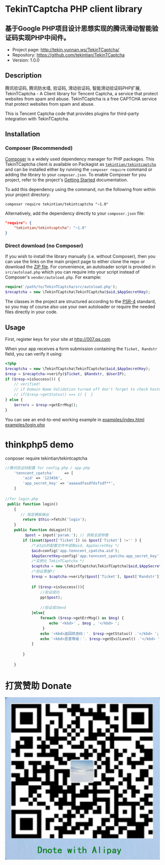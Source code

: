 # TekinTCaptcha PHP client library
## 基于Google PHP项目设计思想实现的腾讯滑动智能验证码实现PHP中间件。

* Project page: http://tekin.yunnan.ws/TekinTCaptcha/
* Repository: https://github.com/tekintian/TekinTCaptcha
* Version: 1.0.0

## Description
腾讯验证码, 腾讯防水墙, 验证码, 滑动验证码, 智能滑动验证码PHP扩展, TekinTCaptcha - A Client library for Tencent Captcha, a service that protect websites from spam and abuse.
TekinTCaptcha is a free CAPTCHA service that protect websites from spam and abuse.

This is Tencent Captcha code that provides plugins for third-party integration with TekinTCaptcha.



## Installation

### Composer (Recommended)

[Composer](https://getcomposer.org/) is a widely used dependency manager for PHP
packages. This TekinTCaptcha client is available on Packagist as
[`tekintian/tekintcaptcha`](https://packagist.org/packages/tekintian/tekintcaptcha) and can be
installed either by running the `composer require` command or adding the library
to your `composer.json`. To enable Composer for you project, refer to the
project's [Getting Started](https://getcomposer.org/doc/00-intro.md)
documentation.

To add this dependency using the command, run the following from within your
project directory:
```
composer require tekintian/tekintcaptcha "~1.0"
```

Alternatively, add the dependency directly to your `composer.json` file:
```json
"require": {
    "tekintian/tekintcaptcha": "~1.0"
}
```

### Direct download (no Composer)

If you wish to install the library manually (i.e. without Composer), then you
can use the links on the main project page to either clone the repo or download
the [ZIP file](https://github.com/tekintian/TekinTCaptcha/archive/master.zip). For
convenience, an autoloader script is provided in `src/autoload.php` which you
can require into your script instead of Composer's `vendor/autoload.php`. For
example:

```php
require('/path/to/TekinTCaptcha/src/autoload.php');
$recaptcha = new \TekinTCaptcha\TekinTCaptcha($aid,$AppSecretKey);
```

The classes in the project are structured according to the
[PSR-4](http://www.php-fig.org/psr/psr-4/) standard, so you may of course also
use your own autoloader or require the needed files directly in your code.


## Usage
First, register keys for your site at http://007.qq.com

When your app receives a form submission containing the `Ticket, Randstr`
field, you can verify it using:
```php
<?php
$recaptcha = new \TekinTCaptcha\TekinTCaptcha($aid,$AppSecretKey);
$resp = $recaptcha->verify($Ticket, $Randstr, $UserIP);
if ($resp->isSuccess()) {
    // verified!
    // if Domain Name Validation turned off don't forget to check hostname field
    // if($resp->getStatus() === 1) {  }
} else {
    $errors = $resp->getErrMsg();
}
```

You can see an end-to-end working example in
[examples/index.html](examples/index.html)
[examples/login.php](examples/login.php)

# thinkphp5 demo

conposer require tekintian/tekintcaptcha

```php
//腾讯验证码配置 for config.php / app.php
    'tenncent_cpatcha'     => [ 
        'aid' => '123456',
        'app_secret_key' => 'aaaaadfasdfdsfsdf**',
    ]

//for login.php
 public function login()
    {
       // 指定模板输出
        return $this->fetch('login');
    }
    public function doLogin(){
         $post = input('param.'); // 获取全部参数
        if (isset($post['Ticket']) && $post['Ticket'] !='' ) {
            /*从tp5的配置文件中读取aid, AppSecretKey */
            $aid=config('app.tenncent_cpatcha.aid');
            $AppSecretKey=config('app.tenncent_cpatcha.app_secret_key');
            /*实例化 TekinTCaptcha */
            $captcha = new \TekinTCaptcha\TekinTCaptcha($aid,$AppSecretKey);
            /*验证票据*/
            $resp = $captcha->verify($post['Ticket'], $post['Randstr']);
  
            if ($resp->isSuccess()){
                //验证成功
                pp($post);

                //验证成功end
            }else{
                foreach ($resp->getErrMsg() as $msg) {
                    echo '<kbd>' , $msg , '</kbd> ';
                 }
                echo '<kbd>返回状态码：'. $resp->getStatus() .'</kbd> ';
                echo '<kbd>恶意等级：'. $resp->getEvilLevel() .'</kbd> ';
            }

        }

    }
```

# 打赏赞助 Donate
![Donate with alipay](alipay_donate.jpg "支付宝打赏赞助, Donate with Alipay")